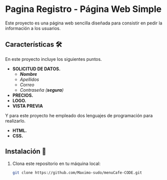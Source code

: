 # Pagina Registro  - Página Web Simple  
Este proyecto es una página web sencilla diseñada para consistir en pedir la información a los usuarios.

## Características 🛠️   
En este proyecto incluye los siguientes puntos.
- **SOLICITUD DE DATOS.**
  + ***Nombre***
  + *Apellidos*
  + *Correo*
  + *Contraseña (**segura**)*
- **PRECIOS.**
- **LOGO.**
- **VISTA PREVIA**

Y para este proyecto he empleado dos lenguajes de programación para realizarlo. 
- **HTML.**
- **CSS.**


## Instalación 🚀  
1. Clona este repositorio en tu máquina local:  
   ```bash
   git clone https://github.com/Maximo-sudo/menuCafe-CODE.git
